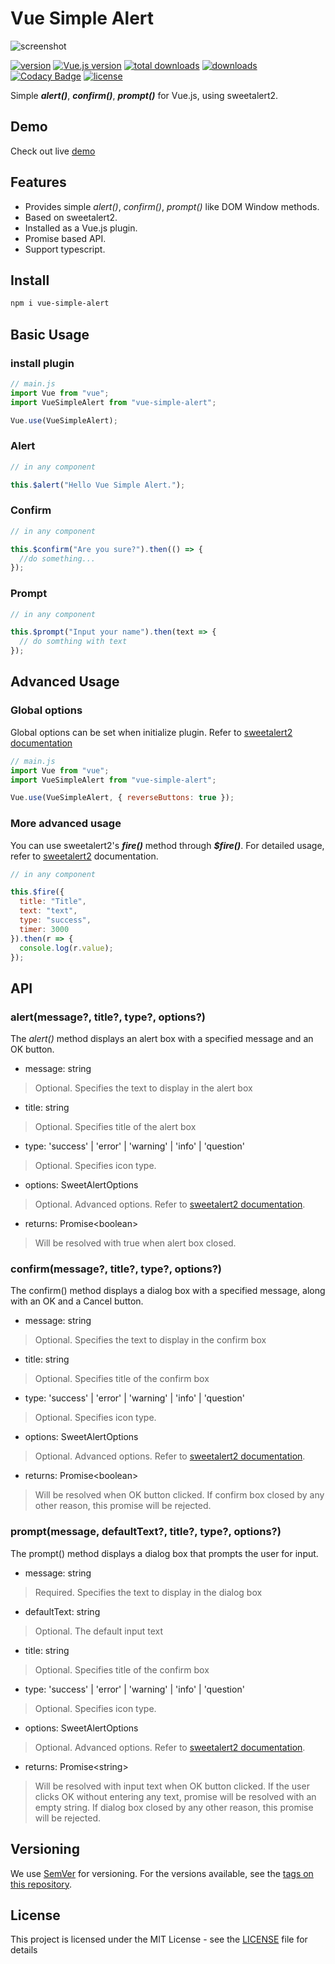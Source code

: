 # Vue Simple Alert

![screenshot](./example/src/assets/screenshot.gif)

[![version](https://img.shields.io/npm/v/vue-simple-alert)](https://www.npmjs.com/package/vue-simple-alert)
[![Vue.js version](https://badgen.net/badge/vue.js/2.x/4fc08d)](https://vuejs.org)
[![total downloads](https://img.shields.io/npm/dt/vue-simple-alert)](https://www.npmjs.com/package/vue-simple-alert)
[![downloads](https://img.shields.io/npm/dw/vue-simple-alert)](https://www.npmjs.com/package/vue-simple-alert)
[![Codacy Badge](https://api.codacy.com/project/badge/Grade/97f03b2ea96049fbaff5591a94a7d0aa)](https://www.codacy.com/manual/constkhi/vue-simple-alert?utm_source=github.com&utm_medium=referral&utm_content=constkhi/vue-simple-alert&utm_campaign=Badge_Grade)
[![license](https://img.shields.io/npm/l/vue-simple-alert)](LICENSE)

Simple _**alert()**_, _**confirm()**_, _**prompt()**_ for Vue.js, using sweetalert2.

## Demo

<link rel="stylesheet" href="https://use.fontawesome.com/releases/v5.6.1/css/all.css" integrity="sha384-gfdkjb5BdAXd+lj+gudLWI+BXq4IuLW5IT+brZEZsLFm++aCMlF1V92rMkPaX4PP" crossorigin="anonymous">

Check out live
<a href="https://constkhi.github.io/vue-simple-alert/" target="_blank">demo <i class="fas fa-external-link-alt"></i></a>

## Features

- Provides simple _alert()_, _confirm()_, _prompt()_ like DOM Window methods.
- Based on sweetalert2.
- Installed as a Vue.js plugin.
- Promise based API.
- Support typescript.

## Install

```bash
npm i vue-simple-alert
```

## Basic Usage

### install plugin

```javascript
// main.js
import Vue from "vue";
import VueSimpleAlert from "vue-simple-alert";

Vue.use(VueSimpleAlert);
```

### Alert

```javascript
// in any component

this.$alert("Hello Vue Simple Alert.");
```

### Confirm

```javascript
// in any component

this.$confirm("Are you sure?").then(() => {
  //do something...
});
```

### Prompt

```javascript
// in any component

this.$prompt("Input your name").then(text => {
  // do somthing with text
});
```

## Advanced Usage

### Global options

Global options can be set when initialize plugin. Refer to [sweetalert2 documentation](https://sweetalert2.github.io/#configuration)

```javascript
// main.js
import Vue from "vue";
import VueSimpleAlert from "vue-simple-alert";

Vue.use(VueSimpleAlert, { reverseButtons: true });
```

### More advanced usage

You can use sweetalert2's _**fire()**_ method through _**\$fire()**_.
For detailed usage, refer to [sweetalert2](https://sweetalert2.github.io) documentation.

```javascript
// in any component

this.$fire({
  title: "Title",
  text: "text",
  type: "success",
  timer: 3000
}).then(r => {
  console.log(r.value);
});
```

## API

### alert(message?, title?, type?, options?)

The _alert()_ method displays an alert box with a specified message and an OK button.

- message: string

> Optional. Specifies the text to display in the alert box

- title: string

> Optional. Specifies title of the alert box

- type: 'success' | 'error' | 'warning' | 'info' | 'question'

> Optional. Specifies icon type.

- options: SweetAlertOptions

> Optional. Advanced options. Refer to [sweetalert2 documentation](https://sweetalert2.github.io/#configuration).

- returns: Promise\<boolean\>

> Will be resolved with true when alert box closed.

### confirm(message?, title?, type?, options?)

The confirm() method displays a dialog box with a specified message, along with an OK and a Cancel button.

- message: string

> Optional. Specifies the text to display in the confirm box

- title: string

> Optional. Specifies title of the confirm box

- type: 'success' | 'error' | 'warning' | 'info' | 'question'

> Optional. Specifies icon type.

- options: SweetAlertOptions

> Optional. Advanced options. Refer to [sweetalert2 documentation](https://sweetalert2.github.io/#configuration).

- returns: Promise\<boolean\>

> Will be resolved when OK button clicked. If confirm box closed by any other reason, this promise will be rejected.

### prompt(message, defaultText?, title?, type?, options?)

The prompt() method displays a dialog box that prompts the user for input.

- message: string

> Required. Specifies the text to display in the dialog box

- defaultText: string

> Optional. The default input text

- title: string

> Optional. Specifies title of the confirm box

- type: 'success' | 'error' | 'warning' | 'info' | 'question'

> Optional. Specifies icon type.

- options: SweetAlertOptions

> Optional. Advanced options. Refer to [sweetalert2 documentation](https://sweetalert2.github.io/#configuration).

- returns: Promise\<string\>

> Will be resolved with input text when OK button clicked. If the user clicks OK without entering any text, promise will be resolved with an empty string. If dialog box closed by any other reason, this promise will be rejected.

## Versioning

We use [SemVer](http://semver.org/) for versioning. For the versions available, see the [tags on this repository](https://github.com/constkhi/vue-simple-alert/tags).

## License

This project is licensed under the MIT License - see the [LICENSE](LICENSE) file for details
